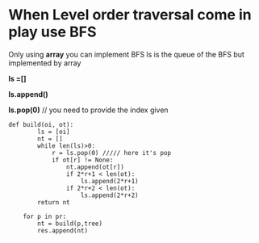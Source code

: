 # When Level order traversal come in play use BFS

Only using **array** you can implement BFS 
ls is the queue of the BFS but implemented by array 

**ls =[]**                                                                        

**ls.append()**

**ls.pop(0)** // you need to provide the index given

```
def build(oi, ot):
        ls = [oi]
        nt = [] 
        while len(ls)>0:
            r = ls.pop(0) ///// here it's pop
            if ot[r] != None:
                nt.append(ot[r])
                if 2*r+1 < len(ot):
                    ls.append(2*r+1)
                if 2*r+2 < len(ot):
                    ls.append(2*r+2)
        return nt

    for p in pr:
        nt = build(p,tree)
        res.append(nt)
```
